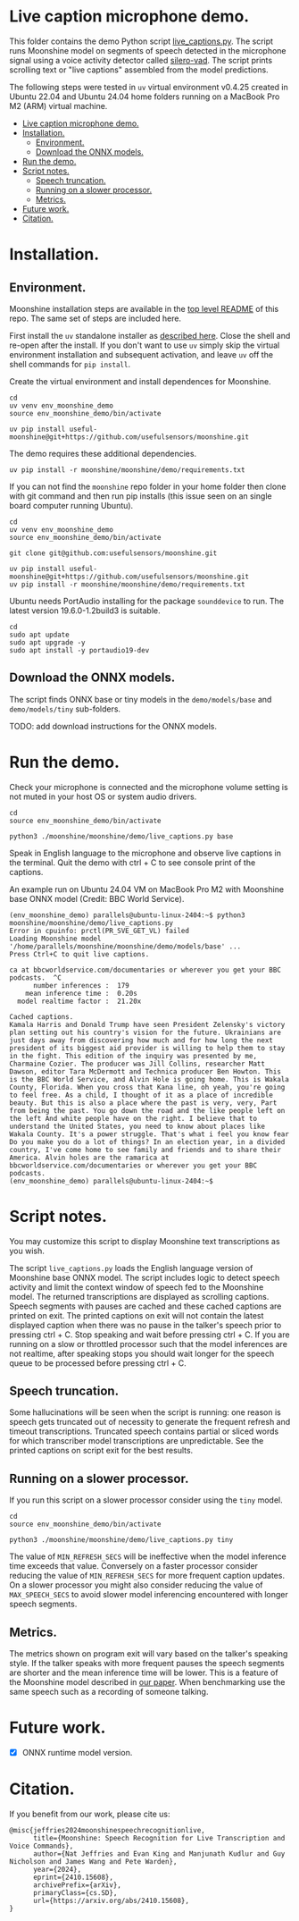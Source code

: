 # Live caption microphone demo.

This folder contains the demo Python script
[live_captions.py](/moonshine/demo/live_captions.py).
The script runs Moonshine model on segments of speech detected in the microphone
signal using a voice activity detector called
[silero-vad](https://github.com/snakers4/silero-vad).  The script prints
scrolling text or "live captions" assembled from the model predictions.

The following steps were tested in `uv` virtual environment v0.4.25 created in
Ubuntu 22.04 and Ubuntu 24.04 home folders running on a MacBook Pro M2 (ARM)
virtual machine.

- [Live caption microphone demo.](#live-caption-microphone-demo)
- [Installation.](#installation)
  - [Environment.](#environment)
  - [Download the ONNX models.](#download-the-onnx-models)
- [Run the demo.](#run-the-demo)
- [Script notes.](#script-notes)
  - [Speech truncation.](#speech-truncation)
  - [Running on a slower processor.](#running-on-a-slower-processor)
  - [Metrics.](#metrics)
- [Future work.](#future-work)
- [Citation.](#citation)

# Installation.

## Environment.

Moonshine installation steps are available in the
[top level README](/README.md) of this repo.  The same set of steps are included
here.

First install the `uv` standalone installer as
[described here](https://github.com/astral-sh/uv?tab=readme-ov-file#installation).
Close the shell and re-open after the install.  If you don't want to use `uv`
simply skip the virtual environment installation and subsequent activation, and
leave `uv` off the shell commands for `pip install`.

Create the virtual environment and install dependences for Moonshine.
```console
cd
uv venv env_moonshine_demo
source env_moonshine_demo/bin/activate

uv pip install useful-moonshine@git+https://github.com/usefulsensors/moonshine.git
```

The demo requires these additional dependencies.
```console
uv pip install -r moonshine/moonshine/demo/requirements.txt
```

If you can not find the `moonshine` repo folder in your home folder then
clone with git command and then run pip installs (this issue seen on an single
board computer running Ubuntu).
```console
cd
uv venv env_moonshine_demo
source env_moonshine_demo/bin/activate

git clone git@github.com:usefulsensors/moonshine.git

uv pip install useful-moonshine@git+https://github.com/usefulsensors/moonshine.git
uv pip install -r moonshine/moonshine/demo/requirements.txt
```

Ubuntu needs PortAudio installing for the package `sounddevice` to run.  The
latest version 19.6.0-1.2build3 is suitable.
```console
cd
sudo apt update
sudo apt upgrade -y
sudo apt install -y portaudio19-dev
```

## Download the ONNX models.

The script finds ONNX base or tiny models in the `demo/models/base` and
`demo/models/tiny` sub-folders.

TODO: add download instructions for the ONNX models.

# Run the demo.

Check your microphone is connected and the microphone volume setting is not
muted in your host OS or system audio drivers.
```console
cd
source env_moonshine_demo/bin/activate

python3 ./moonshine/moonshine/demo/live_captions.py base
```
Speak in English language to the microphone and observe live captions in the
terminal.  Quit the demo with ctrl + C to see console print of the captions.

An example run on Ubuntu 24.04 VM on MacBook Pro M2 with Moonshine base ONNX
model (Credit: BBC World Service).
```console
(env_moonshine_demo) parallels@ubuntu-linux-2404:~$ python3 moonshine/moonshine/demo/live_captions.py
Error in cpuinfo: prctl(PR_SVE_GET_VL) failed
Loading Moonshine model '/home/parallels/moonshine/moonshine/demo/models/base' ...
Press Ctrl+C to quit live captions.

ca at bbcworldservice.com/documentaries or wherever you get your BBC podcasts.  ^C
      number inferences :  179
    mean inference time :  0.20s
  model realtime factor :  21.20x

Cached captions.
Kamala Harris and Donald Trump have seen President Zelensky's victory plan setting out his country's vision for the future. Ukrainians are just days away from discovering how much and for how long the next president of its biggest aid provider is willing to help them to stay in the fight. This edition of the inquiry was presented by me, Charmaine Cozier. The producer was Jill Collins, researcher Matt Dawson, editor Tara McDermott and Technica producer Ben Howton. This is the BBC World Service, and Alvin Hole is going home. This is Wakala County, Florida. When you cross that Kana line, oh yeah, you're going to feel free. As a child, I thought of it as a place of incredible beauty. But this is also a place where the past is very, very, Part from being the past. You go down the road and the like people left on the left And white people have on the right. I believe that to understand the United States, you need to know about places like Wakala County. It's a power struggle. That's what i feel you know fear Do you make you do a lot of things? In an election year, in a divided country, I've come home to see family and friends and to share their America. Alvin holes are the ramarica at bbcworldservice.com/documentaries or wherever you get your BBC podcasts.
(env_moonshine_demo) parallels@ubuntu-linux-2404:~$
```

# Script notes.

You may customize this script to display Moonshine text transcriptions as you wish.

The script `live_captions.py` loads the English language version of Moonshine
base ONNX model.  The script includes logic to detect speech activity and limit
the context window of speech fed to the Moonshine model.  The returned
transcriptions are displayed as scrolling captions.  Speech segments with pauses
are cached and these cached captions are printed on exit.  The printed captions
on exit will not contain the latest displayed caption when there was no pause
in the talker's speech prior to pressing ctrl + C.  Stop speaking and wait
before pressing ctrl + C.  If you are running on a slow or throttled processor
such that the model inferences are not realtime, after speaking stops you should
wait longer for the speech queue to be processed before pressing ctrl + C.

## Speech truncation.

Some hallucinations will be seen when the script is running: one reason is
speech gets truncated out of necessity to generate the frequent refresh and
timeout transcriptions.  Truncated speech contains partial or sliced words for
which transcriber model transcriptions are unpredictable.  See the printed
captions on script exit for the best results.

## Running on a slower processor.
If you run this script on a slower processor consider using the `tiny` model.
```console
cd
source env_moonshine_demo/bin/activate

python3 ./moonshine/moonshine/demo/live_captions.py tiny
```
The value of `MIN_REFRESH_SECS` will be ineffective when the model inference
time exceeds that value.  Conversely on a faster processor consider reducing
the value of `MIN_REFRESH_SECS` for more frequent caption updates.  On a slower
processor you might also consider reducing the value of `MAX_SPEECH_SECS` to
avoid slower model inferencing encountered with longer speech segments.

## Metrics.
The metrics shown on program exit will vary based on the talker's speaking
style.  If the talker speaks with more frequent pauses the speech segments are
shorter and the mean inference time will be lower.  This is a feature of the
Moonshine model described in
[our paper](https://arxiv.org/abs/2410.15608).
When benchmarking use the same speech such as a recording of someone talking.

# Future work.

* [x] ONNX runtime model version.

# Citation.

If you benefit from our work, please cite us:
```
@misc{jeffries2024moonshinespeechrecognitionlive,
      title={Moonshine: Speech Recognition for Live Transcription and Voice Commands},
      author={Nat Jeffries and Evan King and Manjunath Kudlur and Guy Nicholson and James Wang and Pete Warden},
      year={2024},
      eprint={2410.15608},
      archivePrefix={arXiv},
      primaryClass={cs.SD},
      url={https://arxiv.org/abs/2410.15608},
}
```
